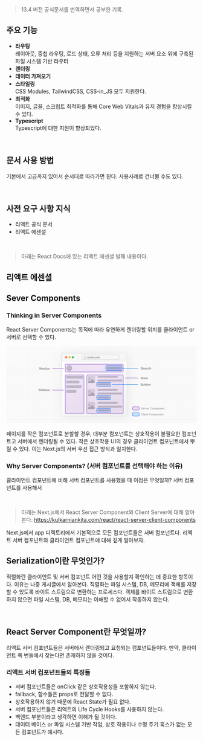 > 13.4 버전 공식문서를 번역하면서 공부한 기록.

## 주요 기능

- **라우팅**  
  레이아웃, 중첩 라우팅, 로드 상태, 오류 처리 등을 지원하는 서버 요소 위에 구축된 파일 시스템 기반 라우터
- **렌더링**
- **데이터 가져오기**
- **스타일링**  
  CSS Modules, TailwindCSS, CSS-in_JS 모두 지원한다.
- **최적화**  
  이미지, 글꼴, 스크립트 최적화를 통해 Core Web Vitals과 유저 경험을 향상시킬 수 있다.
- **Typescript**  
  Typescript에 대한 지원이 향상되었다.

<br />

## 문서 사용 방법

기본에서 고급까지 있어서 순서대로 따라가면 된다. 사용사례로 건너뛸 수도 있다.

<br />

## 사전 요구 사항 지식

- 리액트 공식 문서
- 리액트 에센셜

<br />

> 아래는 React Docs에 있는 리액트 에센셜 발췌 내용이다.

## 리액트 에센셜

## Sever Components

### Thinking in Server Components

React Server Components는 목적에 따라 유연하게 렌더링할 위치를 클라이언트 or 서버로 선택할 수 있다.

![Thinking in Server Components](../../images/ServerComponents.png)

페이지를 작은 컴포넌트로 분할할 경우, 대부분 컴포넌트는 상호작용이 불필요한 컴포넌트고 서버에서 렌더링될 수 있다. 작은 상호작용 UI의 경우 클라이언트 컴포넌트에서 뿌릴 수 있다. 이는 Next.js의 서버 우선 접근 방식과 일치한다.

### Why Server Components? (서버 컴포넌트를 선택해야 하는 이유)

클라이언트 컴포넌트에 비해 서버 컴포넌트를 사용했을 때 이점은 무엇일까? 서버 컴포넌트를 사용해서 



<br />

> 아래는 Next.js에서 React Server Component와 Client Server에 대해 알아본다.
> https://kulkarniankita.com/react/react-server-client-components

Next.js에서 app 디렉토리에서 기본적으로 모든 컴포넌트들은 서버 컴포넌트다. 리액트 서버 컴포넌트와 클라이언트 컴포넌트에 대해 깊게 알아보자.

## Serialization이란 무엇인가?

직렬화란 클라이언트 및 서버 컴포넌트 어떤 것을 사용할지 확인하는 데 중요한 항목이다. 이유는 나중 게시글에서 알아본다. 직렬화는 파일 시스템, DB, 메모리에 객체를 저장할 수 있도록 바이트 스트림으로 변환하는 프로세스다. 객체를 바이트 스트림으로 변환하지 않으면 파일 시스템, DB, 메모리는 이해할 수 없어서 작동하지 않는다.

<br />

## React Server Component란 무엇일까?

리액트 서버 컴포넌트들은 서버에서 렌더링되고 요청되는 컴포넌트들이다. 만약, 클라이언트 쪽 번들에서 찾는다면 존재하지 않을 것이다.

### 리액트 서버 컴포넌트들의 특징들

- 서버 컴포넌트들은 onClick 같은 상호작용성을 포함하지 않는다.
- fallback, 함수들은 props로 전달할 수 없다.
- 상호작용하지 않기 때문에 React State가 필요 없다.
- 서버 컴포넌트들은 리액트의 Life Cycle Hooks를 사용하지 않는다.
- 백엔드 부분이라고 생각하면 이해가 될 것이다.
- 데이터 베이스 or 파일 시스템 기반 작업, 상호 작용이나 수명 주기 훅스가 없는 모든 컴포넌트가 예시다.